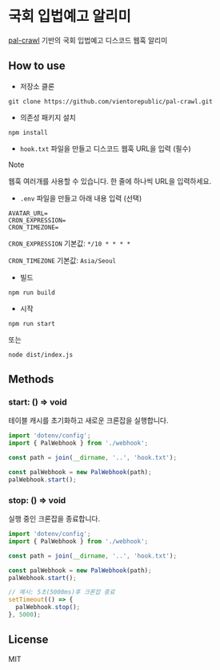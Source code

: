 # 국회 입법예고 알리미

[pal-crawl](https://github.com/vientorepublic/pal-crawl) 기반의 국회 입법예고 디스코드 웹훅 알리미

## How to use

- 저장소 클론

```
git clone https://github.com/vientorepublic/pal-crawl.git
```

- 의존성 패키지 설치

```
npm install
```

- `hook.txt` 파일을 만들고 디스코드 웹훅 URL을 입력 (필수)

> [!NOTE]  
> 웹훅 여러개를 사용할 수 있습니다. 한 줄에 하나씩 URL을 입력하세요.

- `.env` 파일을 만들고 아래 내용 입력 (선택)

```
AVATAR_URL=
CRON_EXPRESSION=
CRON_TIMEZONE=
```

`CRON_EXPRESSION` 기본값: `*/10 * * * *`

`CRON_TIMEZONE` 기본값: `Asia/Seoul`

- 빌드

```
npm run build
```

- 시작

```
npm run start
```

또는

```
node dist/index.js
```

## Methods

### start: () => void

테이블 캐시를 초기화하고 새로운 크론잡을 실행합니다.

```javascript
import 'dotenv/config';
import { PalWebhook } from './webhook';

const path = join(__dirname, '..', 'hook.txt');

const palWebhook = new PalWebhook(path);
palWebhook.start();
```

### stop: () => void

실행 중인 크론잡을 종료합니다.

```javascript
import 'dotenv/config';
import { PalWebhook } from './webhook';

const path = join(__dirname, '..', 'hook.txt');

const palWebhook = new PalWebhook(path);
palWebhook.start();

// 예시: 5초(5000ms)후 크론잡 종료
setTimeout(() => {
  palWebhook.stop();
}, 5000);
```

## License

MIT
